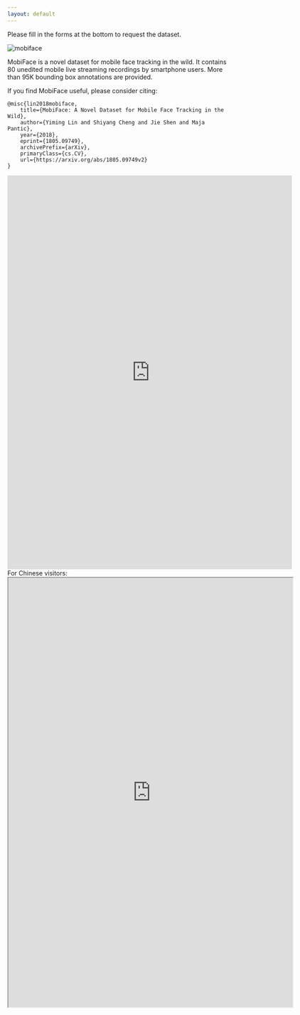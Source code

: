 ```yaml
---
layout: default
---
```



Please fill in the forms at the bottom to request the dataset.  


<img src="assets/mobiface.jpg" alt="mobiface" class="inline"/>

MobiFace is a novel dataset for mobile face tracking in the wild. It contains 80 unedited mobile live streaming recordings by smartphone users. More than 95K bounding box annotations are provided.  

If you find MobiFace useful, please consider citing:  
```
@misc{lin2018mobiface,
    title={MobiFace: A Novel Dataset for Mobile Face Tracking in the Wild},
    author={Yiming Lin and Shiyang Cheng and Jie Shen and Maja Pantic},
    year={2018},
    eprint={1805.09749},
    archivePrefix={arXiv},
    primaryClass={cs.CV},
    url={https://arxiv.org/abs/1805.09749v2}
}
```

<div class="iframe-container" height="966">
<iframe src="https://docs.google.com/forms/d/e/1FAIpQLSfT817ndiYYBElMxrLhMm5yii16PrBGsYeslETUgLiXl974gg/viewform?embedded=true" width="640" height="886" frameborder="0" marginheight="0" marginwidth="0" allowfullscreen>Loading...</iframe>
</div>
For Chinese visitors:
<div class="iframe-container" height="966">
<iframe height="966" width="640" src="https://wj.qq.com/s/2713056/9e8c/" allowfullscreen>Loading... </iframe>
</div>


